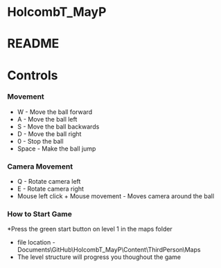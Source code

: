 # HolcombT_MayP
# README

# Controls
### Movement
* W - Move the ball forward
* A - Move the ball left
* S - Move the ball backwards
* D - Move the ball right
* 0 - Stop the ball
* Space - Make the ball jump

### Camera Movement
* Q - Rotate camera left
* E - Rotate camera right
* Mouse left click + Mouse movement - Moves camera around the ball

### How to Start Game
*Press the green start button on level 1 in the maps folder
* file location - Documents\GitHub\HolcombT_MayP\Content\ThirdPerson\Maps
* The level structure will progress you thoughout the game

